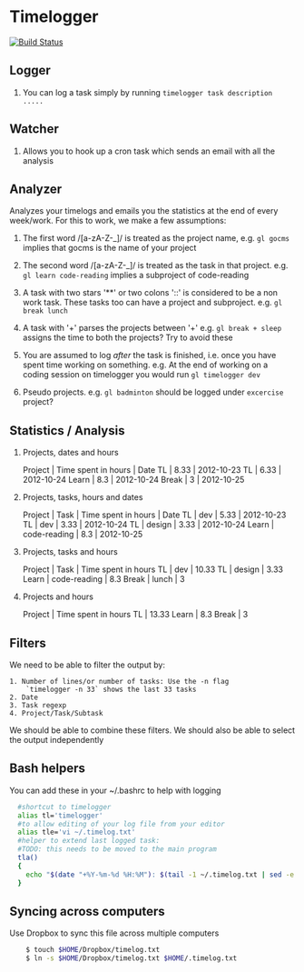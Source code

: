Timelogger
==========
[![Build Status](https://travis-ci.org/minhajuddin/timelogger.png)](https://travis-ci.org/minhajuddin/timelogger)

## Logger

  1. You can log a task simply by running `timelogger task description .....`


## Watcher
  1. Allows you to hook up a cron task which sends an email with all the
     analysis

## Analyzer

 Analyzes your timelogs and emails you the statistics at the end of
 every week/work. For this to work, we make a few assumptions:

  1. The first word /[a-zA-Z-_]/ is treated as the project name, e.g. `gl gocms`
     implies that gocms is the name of your project

  2. The second word /[a-zA-Z-_]/ is treated as the task in that project.
     e.g. `gl learn code-reading` implies a subproject of code-reading

  3. A task with two stars '**' or two colons '::' is considered to be a non
     work task. These tasks too can have a project and subproject.
     e.g. `gl break lunch`

  4. A task with '+' parses the projects between '+'
     e.g. `gl break + sleep` assigns the time to both the projects?
     Try to avoid these

  5. You are assumed to log *after* the task is finished, i.e. once you have
     spent time working on something. e.g. At the end of working on a coding
     session on timelogger you would run `gl timelogger dev`

  6. Pseudo projects. e.g. `gl badminton` should be logged under `excercise` project?

## Statistics / Analysis
  1. Projects, dates and hours

        Project | Time spent in hours | Date
        TL      | 8.33                | 2012-10-23
        TL      | 6.33                | 2012-10-24
        Learn   | 8.3                 | 2012-10-24
        Break   | 3                   | 2012-10-25

  2. Projects, tasks, hours and dates
      
        Project | Task         | Time spent in hours | Date
        TL      | dev          | 5.33                | 2012-10-23
        TL      | dev          | 3.33                | 2012-10-24
        TL      | design       | 3.33                | 2012-10-24
        Learn   | code-reading | 8.3                 | 2012-10-25

  3. Projects, tasks and hours

        Project | Task         | Time spent in hours
        TL      | dev          | 10.33
        TL      | design       | 3.33
        Learn   | code-reading | 8.3
        Break   | lunch        | 3

  4. Projects and hours

        Project | Time spent in hours
        TL      | 13.33
        Learn   | 8.3
        Break   | 3

## Filters
  We need to be able to filter the output by:
  
    1. Number of lines/or number of tasks: Use the -n flag
        `timelogger -n 33` shows the last 33 tasks
    2. Date
    3. Task regexp
    4. Project/Task/Subtask

  We should be able to combine these filters. We should also be able to select 
  the output independently
  
## Bash helpers
  You can add these in your ~/.bashrc to help with logging

~~~bash
  #shortcut to timelogger
  alias tl='timelogger'
  #to allow editing of your log file from your editor
  alias tle='vi ~/.timelog.txt'
  #helper to extend last logged task:
  #TODO: this needs to be moved to the main program
  tla()
  {
    echo "$(date "+%Y-%m-%d %H:%M"): $(tail -1 ~/.timelog.txt | sed -e 's/^[0-9 :-]*//g')" >> ~/.timelog.txt
  }
~~~

## Syncing across computers
 Use Dropbox to sync this file across multiple computers
    
~~~bash
    $ touch $HOME/Dropbox/timelog.txt
    $ ln -s $HOME/Dropbox/timelog.txt $HOME/.timelog.txt
~~~
